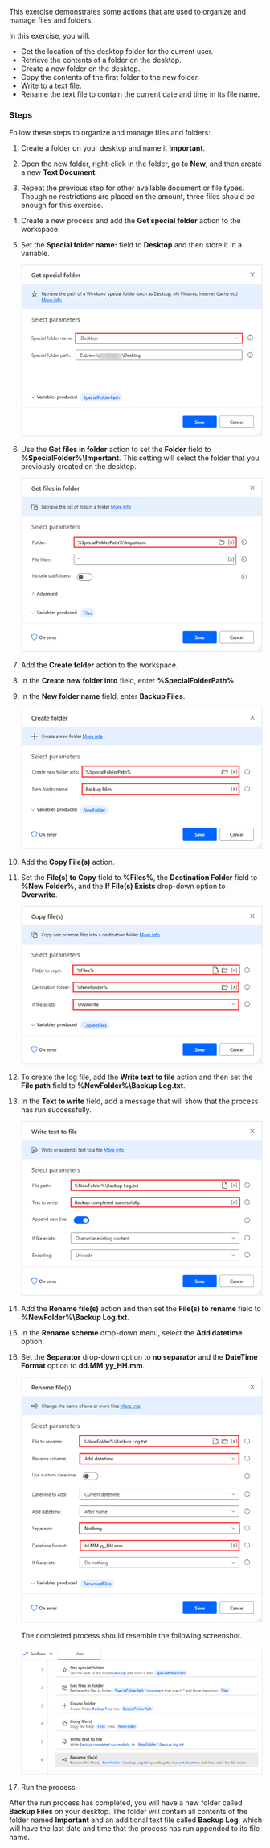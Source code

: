This exercise demonstrates some actions that are used to organize and manage files and folders. 

In this exercise, you will:

- Get the location of the desktop folder for the current user.
- Retrieve the contents of a folder on the desktop.
- Create a new folder on the desktop.
- Copy the contents of the first folder to the new folder.
- Write to a text file.
- Rename the text file to contain the current date and time in its file name.

### Steps

Follow these steps to organize and manage files and folders:

1. Create a folder on your desktop and name it **Important**.

1. Open the new folder, right-click in the folder, go to **New**, and then create a new **Text Document**. 

1. Repeat the previous step for other available document or file types. Though no restrictions are placed on the amount, three files should be enough for this exercise.

1. Create a new process and add the **Get special folder** action to the workspace. 

1. Set the **Special folder name:** field to **Desktop** and then store it in a variable.

   ![Get Special Folder exercise.](..\media\get-special-folder-exercise.png)

1. Use the **Get files in folder** action to set the **Folder** field to **%SpecialFolder%\Important**. This setting will select the folder that you previously created on the desktop.

   ![Get Files in Folder exercise.](..\media\get-files-in-folder-exercise.png)
 
1. Add the **Create folder** action to the workspace. 

1. In the **Create new folder into** field, enter **%SpecialFolderPath%**. 

1. In the **New folder name** field, enter **Backup Files**.

   ![Create Folder exercise.](..\media\create-folder-exercise.png)
 
1. Add the **Copy File(s)** action. 

1. Set the **File(s) to Copy** field to **%Files%**, the **Destination Folder** field to **%New Folder%**, and the **If File(s) Exists** drop-down option to **Overwrite**.

    ![Copy Files exercise.](..\media\copy-files-exercise.png)
 
1. To create the log file, add the **Write text to file** action and then set the **File path** field to **%NewFolder%\Backup Log.txt**. 

1. In the **Text to write** field, add a message that will show that the process has run successfully.

    ![Write Text to File Exercise.](..\media\write-text-to-file-exercise.png)
 
1. Add the **Rename file(s)** action and then set the **File(s) to rename** field to **%NewFolder%\Backup Log.txt**. 

1. In the **Rename scheme** drop-down menu, select the **Add datetime** option. 

1. Set the **Separator** drop-down option to **no separator** and the **DateTime Format** option to **dd.MM.yy_HH.mm**.

    ![Rename Files exercise.](..\media\rename-files-exercise.png)
 
    The completed process should resemble the following screenshot.

    ![process finished exercise.](..\media\completed-process-workspace-exercise.png)
 
1. Run the process. 

After the run process has completed, you will have a new folder called **Backup Files** on your desktop. The folder will contain all contents of the folder named **Important** and an additional text file called **Backup Log**, which will have the last date and time that the process has run appended to its file name.
